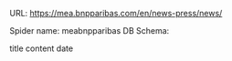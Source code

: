 URL: https://mea.bnpparibas.com/en/news-press/news/

Spider name: meabnpparibas
DB Schema:

title
content
date